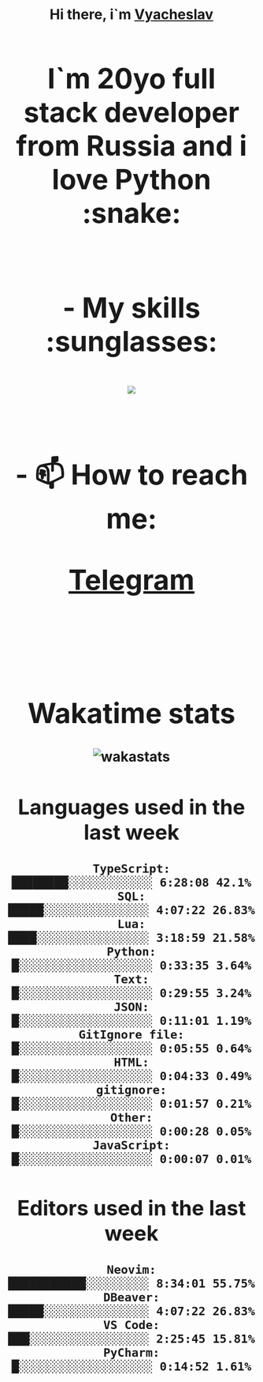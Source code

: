 <h1 align='center'>Hi there, i`m <a href='https://t.me/syavabrazzzers'>Vyacheslav<a/> <h1/>

<p>I`m 20yo full stack developer from Russia and i love Python :snake: <p/>

<br>
- My skills :sunglasses:
<p align="center">
    <img src="https://skillicons.dev/icons?i=git,docker,linux,postgres,mysql,python,django,fastapi,javascript,typescript,react,next,tailwind" />
<p/>

<br>
- 📫 How to reach me: 
<p>
<a href='https://t.me/syavabrazzzers'>Telegram<a/>
<p/>
<br>

<h1 align='center'>Wakatime stats</h1>

<img alt="wakastats" src="https://waka-widget.up.railway.app/language?langs=all&user=TaiLo&randomGradient=true&bgLineColor=696969&maxLangs=5&theme=dark" />
    
<!--START_SECTION:waka-->
## Languages used in the last week
```text
TypeScript:           ████████░░░░░░░░░░░░ 6:28:08 42.1%
SQL:                  █████░░░░░░░░░░░░░░░ 4:07:22 26.83%
Lua:                  ████░░░░░░░░░░░░░░░░ 3:18:59 21.58%
Python:               █░░░░░░░░░░░░░░░░░░░ 0:33:35 3.64%
Text:                 █░░░░░░░░░░░░░░░░░░░ 0:29:55 3.24%
JSON:                 █░░░░░░░░░░░░░░░░░░░ 0:11:01 1.19%
GitIgnore file:       █░░░░░░░░░░░░░░░░░░░ 0:05:55 0.64%
HTML:                 █░░░░░░░░░░░░░░░░░░░ 0:04:33 0.49%
gitignore:            █░░░░░░░░░░░░░░░░░░░ 0:01:57 0.21%
Other:                █░░░░░░░░░░░░░░░░░░░ 0:00:28 0.05%
JavaScript:           █░░░░░░░░░░░░░░░░░░░ 0:00:07 0.01%
```
## Editors used in the last week
```text
Neovim:               ███████████░░░░░░░░░ 8:34:01 55.75%
DBeaver:              █████░░░░░░░░░░░░░░░ 4:07:22 26.83%
VS Code:              ███░░░░░░░░░░░░░░░░░ 2:25:45 15.81%
PyCharm:              █░░░░░░░░░░░░░░░░░░░ 0:14:52 1.61%
```

<!--END_SECTION:waka-->


